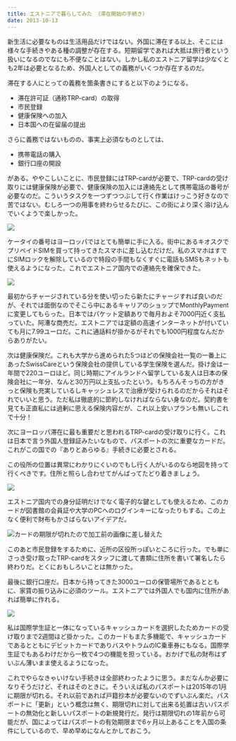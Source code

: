 ```yaml
---
title: エストニアで暮らしてみた （滞在開始の手続き）
date: 2013-10-13
---
```


新生活に必要なものは生活用品だけではない。外国に滞在する以上、そこには様々な手続きやある種の調整が存在する。短期留学であれば大抵は旅行者という扱いになるのでなにも不便なことはない。しかし私のエストニア留学は少なくとも2年は必要となるため、外国人としての義務がいくつか存在するのだ。

滞在する人にとっての義務を箇条書きにすると以下のようになる。

- 滞在許可証（通称TRP-card）の取得
- 市民登録
- 健康保険への加入
- 日本国への在留届の提出

さらに義務ではないものの、事実上必須なものとしては、

- 携帯電話の購入
- 銀行口座の開設

がある。ややこしいことに、市民登録にはTRP-cardが必要で、TRP-cardの受け取りには健康保険が必要で、健康保険の加入には連絡先として携帯電話の番号が必要なのだ。こういうタスクを一つずつつぶして行く作業はけっこう好きなので苦ではない。むしろ一つの用事を終わらせるたびに、この街により深く溶け込んでいくようで楽しかった。

![](https://photos.smugmug.com/photos/i-3S3pjt7/0/b1303f2f/X2/i-3S3pjt7-X2.jpg)

ケータイの番号はヨーロッパではとても簡単に手に入る。街中にあるキオスクでプリペイドSIMを買って持ってきたスマホに差し込むだけだ。私のスマホはすでにSIMロックを解除しているので特段の手間もなくすぐに電話もSMSもネットも使えるようになった。これでエストニア国内での連絡先を確保できた。

![](https://photos.smugmug.com/photos/i-DMg2N3X/0/64703fdb/X2/i-DMg2N3X-X2.jpg)

最初からチャージされている分を使い切ったら新たにチャージすれば良いのだが、それでは面倒なのでそこら中にあるキャリアのショップでMonthlyPaymentに変更してもらった。日本ではパケット定額ありで毎月およそ7000円近く支払っていた。阿漕な商売だ。エストニアでは定額の高速インターネットが付いていても月に7.99ユーロだ。これに通話料が掛かるがそれでも1000円程度なんだからありがたい。

次は健康保険だ。これも大学から進められた5つほどの保険会社一覧の一番上にあったSwissCareという保険会社の提供している学生保険を選んだ。掛け金は一年間で220ユーロほど。同じ時期にアイルランドへ留学している友人は日本の保険会社に一年分、なんと30万円以上支払ったという。もちろんそっちの方がきっと保険も充実しているしキャッシュレスで治療が受けられるのだからそれはそれでいいと思う。ただ私は徹底的に節約しなければならない身なのだ。契約書を見ても正直私には過剰に思える保険内容だが、これ以上安いプランも無いしこれで十分！

次にヨーロッパ滞在に最も重要だと思われるTRP-cardの受け取りに行く。これは日本で言う外国人登録証みたいなもので、パスポートの次に重要なカードだ。これがこの国での『ありとあらゆる』手続きに必要とされる。

この役所の位置は異常にわかりにくいのでもし行く人がいるのなら地図を持って行くべきです。住所と照らし合わせてがんばってたどり着きましょう。

![](https://photos.smugmug.com/photos/i-M3wTnSn/0/acc5ac23/X2/i-M3wTnSn-X2.jpg)

エストニア国内での身分証明だけでなく電子的な鍵としても使えるため、このカードが図書館の会員証や大学のPCへのログインキーになったりもする。この上なく便利で財布もかさばらないアイデアだ。

![カードの期限が切れたので加工前の画像に差し替えた](https://photos.smugmug.com/photos/i-63q7dhs/0/0ef4f283/X2/i-63q7dhs-X2.jpg)

このあと市民登録をするために、近所の区役所っぽいところに行った。でも単にさっき受け取ったTRP-cardをスタッフに渡して書類に住所を書いて署名したら終わりだ。とくにおもしろいことは無かった。

最後に銀行口座だ。日本から持ってきた3000ユーロの保管場所であるとともに、家賃の振り込みに必須のツール。エストニアでは外国人でも国内に住所があれば簡単に作れる。

![](https://photos.xar.sh/10876643296_e3bc1de47b_b_d.jpg)

私は国際学生証と一体になっているキャッシュカードを選択したためカードの受け取りまで2週間ほど掛かった。このカードもまた多機能で、キャッシュカードであるとともにデビットカードでありバスやトラムのIC乗車券にもなる。国際学生証でもあるわけだから一枚で4つの機能を担っている。おかげで私の財布はずいぶん薄いまま使えるようになった。

これでやらなきゃいけない手続きは全部終わったように思う。まだなんか必要になりそうだけど、それはそのときに。そういえば私のパスポートは2015年の1月に期限が切れる。それ以前であれば戸籍抄本が必要ないのでずいぶん楽だ。パスポートに「更新」という概念は無く、期限切れに対して出来る処置は古いパスポートの無効化と新しいパスポートの新規発行だ。発行は期限切れの1年前から可能だが、国によってはパスポートの有効期限まで6ヶ月以上あることを入国の条件にしているので、早め早めになんとかしておこう。
